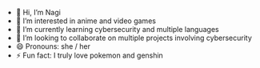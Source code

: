 - 👋 Hi, I’m Nagi
- 👀 I’m interested in anime and video games
- 🌱 I’m currently learning cybersecurity and multiple languages
- 💞️ I’m looking to collaborate on multiple projects involving cybersecurity
- 😄 Pronouns: she / her
- ⚡ Fun fact: I truly love pokemon and genshin

<!---
Nagi6055/Nagi6055 is a ✨ special ✨ repository because its `README.md` (this file) appears on your GitHub profile.
You can click the Preview link to take a look at your changes.
--->
